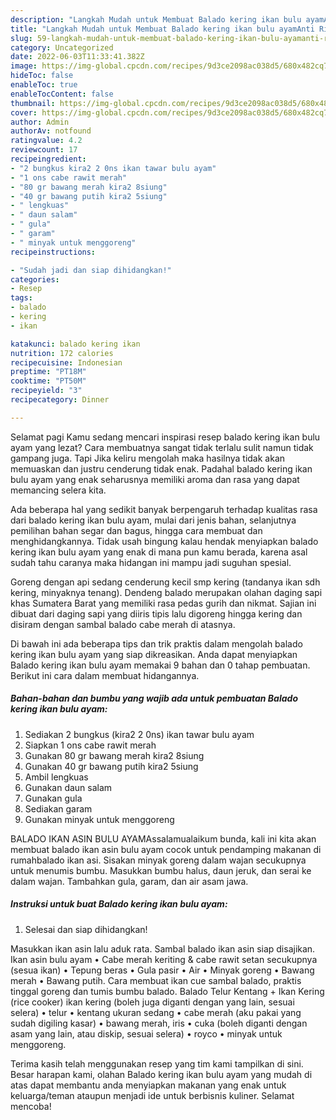 ```yaml
---
description: "Langkah Mudah untuk Membuat Balado kering ikan bulu ayamAnti Ribet"
title: "Langkah Mudah untuk Membuat Balado kering ikan bulu ayamAnti Ribet"
slug: 59-langkah-mudah-untuk-membuat-balado-kering-ikan-bulu-ayamanti-ribet
category: Uncategorized
date: 2022-06-03T11:33:41.382Z
image: https://img-global.cpcdn.com/recipes/9d3ce2098ac038d5/680x482cq70/balado-kering-ikan-bulu-ayam-foto-resep-utama.jpg
hideToc: false
enableToc: true
enableTocContent: false
thumbnail: https://img-global.cpcdn.com/recipes/9d3ce2098ac038d5/680x482cq70/balado-kering-ikan-bulu-ayam-foto-resep-utama.jpg
cover: https://img-global.cpcdn.com/recipes/9d3ce2098ac038d5/680x482cq70/balado-kering-ikan-bulu-ayam-foto-resep-utama.jpg
author: Admin
authorAv: notfound
ratingvalue: 4.2
reviewcount: 17
recipeingredient:
- "2 bungkus kira2 2 0ns ikan tawar bulu ayam"
- "1 ons cabe rawit merah"
- "80 gr bawang merah kira2 8siung"
- "40 gr bawang putih kira2 5siung"
- " lengkuas"
- " daun salam"
- " gula"
- " garam"
- " minyak untuk menggoreng"
recipeinstructions:

- "Sudah jadi dan siap dihidangkan!"
categories:
- Resep
tags:
- balado
- kering
- ikan

katakunci: balado kering ikan 
nutrition: 172 calories
recipecuisine: Indonesian
preptime: "PT18M"
cooktime: "PT50M"
recipeyield: "3"
recipecategory: Dinner

---
```



Selamat pagi Kamu sedang mencari inspirasi resep balado kering ikan bulu ayam yang lezat? Cara membuatnya sangat tidak terlalu sulit namun tidak gampang juga. Tapi Jika keliru mengolah maka hasilnya tidak akan memuaskan dan justru cenderung tidak enak. Padahal balado kering ikan bulu ayam yang enak seharusnya memiliki aroma dan rasa yang dapat memancing selera kita.


Ada beberapa hal yang sedikit banyak berpengaruh terhadap kualitas rasa dari balado kering ikan bulu ayam, mulai dari jenis bahan, selanjutnya pemilihan bahan segar dan bagus, hingga cara membuat dan menghidangkannya. Tidak usah bingung kalau hendak menyiapkan balado kering ikan bulu ayam yang enak di mana pun kamu berada, karena asal sudah tahu caranya maka hidangan ini mampu jadi suguhan spesial.

Goreng dengan api sedang cenderung kecil smp kering (tandanya ikan sdh kering, minyaknya tenang). Dendeng balado merupakan olahan daging sapi khas Sumatera Barat yang memiliki rasa pedas gurih dan nikmat. Sajian ini dibuat dari daging sapi yang diiris tipis lalu digoreng hingga kering dan disiram dengan sambal balado cabe merah di atasnya.


Di bawah ini ada beberapa tips dan trik praktis dalam mengolah balado kering ikan bulu ayam yang siap dikreasikan. Anda dapat menyiapkan Balado kering ikan bulu ayam memakai 9 bahan dan 0 tahap pembuatan. Berikut ini cara dalam membuat hidangannya.

<!--inarticleads1-->

##### Bahan-bahan dan bumbu yang wajib ada untuk pembuatan Balado kering ikan bulu ayam:

1. Sediakan 2 bungkus (kira2 2 0ns) ikan tawar bulu ayam
1. Siapkan 1 ons cabe rawit merah
1. Gunakan 80 gr bawang merah kira2 8siung
1. Gunakan 40 gr bawang putih kira2 5siung
1. Ambil  lengkuas
1. Gunakan  daun salam
1. Gunakan  gula
1. Sediakan  garam
1. Gunakan  minyak untuk menggoreng


BALADO IKAN ASIN BULU AYAMAssalamualaikum bunda, kali ini kita akan membuat balado ikan asin bulu ayam cocok untuk pendamping makanan di rumahbalado ikan asi. Sisakan minyak goreng dalam wajan secukupnya untuk menumis bumbu. Masukkan bumbu halus, daun jeruk, dan serai ke dalam wajan. Tambahkan gula, garam, dan air asam jawa. 

<!--inarticleads2-->

##### Instruksi untuk buat Balado kering ikan bulu ayam:


1. Selesai dan siap dihidangkan!

Masukkan ikan asin lalu aduk rata. Sambal balado ikan asin siap disajikan. Ikan asin bulu ayam • Cabe merah keriting &amp; cabe rawit setan secukupnya (sesua ikan) • Tepung beras • Gula pasir • Air • Minyak goreng • Bawang merah • Bawang putih. Cara membuat ikan cue sambal balado, praktis tinggal goreng dan tumis bumbu balado. Balado Telur Kentang + Ikan Kering (rice cooker) ikan kering (boleh juga diganti dengan yang lain, sesuai selera) • telur • kentang ukuran sedang • cabe merah (aku pakai yang sudah digiling kasar) • bawang merah, iris • cuka (boleh diganti dengan asam yang lain, atau diskip, sesuai selera) • royco • minyak untuk menggoreng. 

Terima kasih telah menggunakan resep yang tim kami tampilkan di sini. Besar harapan kami, olahan Balado kering ikan bulu ayam yang mudah di atas dapat membantu anda menyiapkan makanan yang enak untuk keluarga/teman ataupun menjadi ide untuk berbisnis kuliner. Selamat mencoba!
